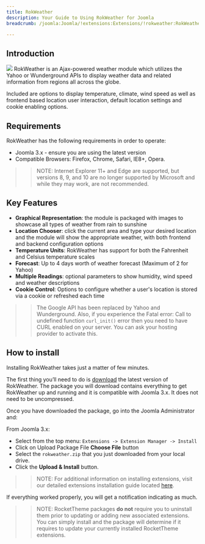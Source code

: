 ```yaml
---
title: RokWeather
description: Your Guide to Using RokWeather for Joomla
breadcrumb: /joomla:Joomla/!extensions:Extensions/!rokweather:RokWeather

---
```


Introduction
-----
![][rokweather]
RokWeather is an Ajax-powered weather module which utilizes the Yahoo or Wunderground APIs to display weather data and related information from regions all across the globe.

Included are options to display temperature, climate, wind speed as well as frontend based location user interaction, default location settings and cookie enabling options.

Requirements
------------
RokWeather has the following requirements in order to operate:

* Joomla 3.x - ensure you are using the latest version
* Compatible Browsers: Firefox, Chrome, Safari, IE8+, Opera.

>> NOTE: Internet Explorer 11+ and Edge are supported, but versions 8, 9, and 10 are no longer supported by Microsoft and while they may work, are not recommended.

Key Features
------------
* **Graphical Representation**: the module is packaged with images to showcase all types of weather from rain to sunshine
* **Location Chooser**: click the current area and type your desired location and the module will show the appropriate weather, with both frontend and backend configuration options
* **Temperature Units**: RokWeather has support for both the Fahrenheit and Celsius temperature scales
* **Forecast**: Up to 4 days worth of weather forecast (Maximum of 2 for Yahoo)
* **Multiple Readings**: optional parameters to show humidity, wind speed and weather descriptions
* **Cookie Control**: Options to configure whether a user's location is stored via a cookie or refreshed each time

>> The Google API has been replaced by Yahoo and Wunderground.  Also, if you experience the Fatal error: Call to undefined function `curl_init()` error then you need to have CURL enabled on your server. You can ask your hosting provider to activate this.

How to install
--------------
Installing RokWeather takes just a matter of few minutes.

The first thing you’ll need to do is [download][download] the latest version of RokWeather. The package you will download contains everything to get RokWeather up and running and it is compatible with Joomla 3.x. It does not need to be uncompressed. 

Once you have downloaded the package, go into the Joomla Administrator and:

From Joomla 3.x:

* Select from the top menu: `Extensions -> Extension Manager -> Install`
* Click on Upload Package File **Choose File** button
* Select the `rokweather.zip` that you just downloaded from your local drive.
* Click the **Upload & Install** button.

>> NOTE: For additional information on installing extensions, visit our detailed extensions installation guide located [here][install].

If everything worked properly, you will get a notification indicating as much.

>> NOTE: RocketTheme packages **do not** require you to uninstall them prior to updating or adding new associated extensions. You can simply install and the package will determine if it requires to update your currently installed RocketTheme extensions.

[featured]: assets/roksprocket-layout.jpeg
[download]: http://www.rockettheme.com/extensions-downloads/club/1003-rokweather
[install]: ../../platform/extensions.md#how-to-install-an-extension
[rokweather]: assets/rokweather.jpeg
[details]: assets/rokweather_details.jpeg
